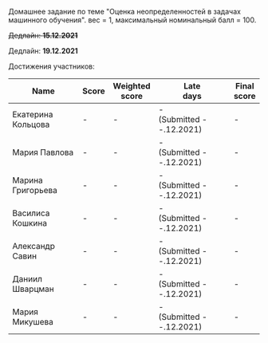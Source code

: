 Домашнее задание по теме "Оценка неопределенностей в задачах машинного обучения". вес = 1, максимальный номинальный балл = 100.

~~Дедлайн: **15.12.2021**~~

Дедлайн: **19.12.2021**

Достижения участников:

| Name               | Score | Weighted<br>score | Late<br>days                 | Final<br>score |
| ------------------ | ----- | ----------------- | ---------------------------- | -------------- |
| Екатерина Кольцова | - | - | -<br />(Submitted --.12.2021) | - |
| Мария Павлова      | - | - | -<br />(Submitted --.12.2021) | - |
| Марина Григорьева  | - | - | -<br />(Submitted --.12.2021) | - |
| Василиса Кошкина | - | - | -<br />(Submitted --.12.2021) | - |
| Александр Савин | - | - | -<br />(Submitted --.12.2021) | - |
| Даниил Шварцман | - | - | -<br />(Submitted --.12.2021) | - |
| Мария Микушева | - | - | -<br />(Submitted --.12.2021) | - |

